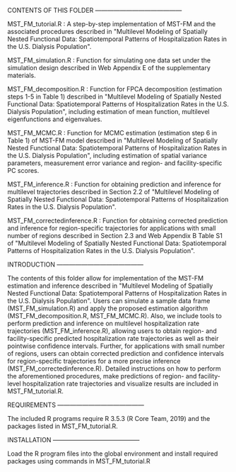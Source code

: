 CONTENTS OF THIS FOLDER ——————————————

MST_FM_tutorial.R : A step-by-step implementation of MST-FM and the associated procedures described in "Multilevel Modeling of Spatially Nested Functional Data: Spatiotemporal Patterns of Hospitalization Rates in the U.S. Dialysis Population".

MST_FM_simulation.R : Function for simulating one data set under the simulation design described in Web Appendix E of the supplementary materials.

MST_FM_decomposition.R : Function for FPCA decomposition (estimation steps 1-5 in Table 1) described in "Multilevel Modeling of Spatially Nested Functional Data: Spatiotemporal Patterns of Hospitalization Rates in the U.S. Dialysis Population", including estimation of mean function, multilevel eigenfunctions and eigenvalues.

MST_FM_MCMC.R : Function for MCMC estimation (estimation step 6 in Table 1) of MST-FM model described in "Multilevel Modeling of Spatially Nested Functional Data: Spatiotemporal Patterns of Hospitalization Rates in the U.S. Dialysis Population", including estimation of spatial variance parameters, measurement error variance and region- and facility-specific PC scores.

MST_FM_inference.R : Function for obtaining prediction and inference for multilevel trajectories described in Section 2.2 of "Multilevel Modeling of Spatially Nested Functional Data: Spatiotemporal Patterns of Hospitalization Rates in the U.S. Dialysis Population".

MST_FM_correctedinference.R : Function for obtaining corrected prediction and inference for region-specific trajectories for applications with small number of regions described in Section 2.3 and Web Appendix B Table S1 of "Multilevel Modeling of Spatially Nested Functional Data: Spatiotemporal Patterns of Hospitalization Rates in the U.S. Dialysis Population".

INTRODUCTION ——————————————

The contents of this folder allow for implementation of the MST-FM estimation and inference described in "Multilevel Modeling of Spatially Nested Functional Data: Spatiotemporal Patterns of Hospitalization Rates in the U.S. Dialysis Population". Users can simulate a sample data frame (MST_FM_simulation.R) and apply the proposed estimation algorithm (MST_FM_decomposition.R, MST_FM_MCMC.R). Also, we include tools to perform prediction and inference on multilevel hospitalization rate trajectories (MST_FM_inference.R), allowing users to obtain region- and facility-specific predicted hospitalization rate trajectories as well as their pointwise confidence intervals. Further, for applications with small number of regions, users can obtain corrected prediction and confidence intervals for region-specific trajectories for a more precise inference (MST_FM_correctedinference.R). Detailed instructions on how to perform the aforementioned procedures, make predictions of region- and facility-level hospitalization rate trajectories and visualize results are included in MST_FM_tutorial.R.

REQUIREMENTS ——————————————

The included R programs require R 3.5.3 (R Core Team, 2019) and the packages listed in MST_FM_tutorial.R.

INSTALLATION ——————————————

Load the R program files into the global environment and install required packages using commands in MST_FM_tutorial.R
